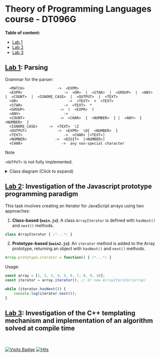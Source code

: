 # Theory of Programming Languages course - DT096G

 **Table of content:**
 - [Lab 1](#item-one)
 - [Lab 2](#item-two)
 - [Lab 3](#item-three)

<a id="item-one"></a>
## [Lab 1](/L1_PARSING): Parsing

Grammar for the parser:
```
  <MATCH>               ->  <EXPR>
  <EXPR>                   ->  <OR>  |  <STAR>  |  <GROUP>  |  <ANY>  |  <COUNT>  |  <IGNORE_CASE>  |  <OUTPUT>  |  <TEXT>
  <OR>                       ->  <TEXT>  +  <TEXT>
  <STAR>                   ->  <TEXT>  *
  <GROUP>                ->  (  <EXPR>  )
  <ANY>                    ->  .
  <COUNT>                ->  <CHAR>  {  <NUMBER>  } |  <ANY>  {  <NUMBER>  }
  <IGNORE_CASE>     ->  <TEXT>  \I
  <OUTPUT>              ->  <EXPR>  \O{  <NUMBER>  }
  <TEXT>                   ->  <CHAR> [<TEXT>]
  <NUMBER>             ->  <DIGIT>  [<NUMBER>]
  <CHAR>                  ->  any non-special character                  
```

> [!NOTE]
> `<OUTPUT>` is not fully implemented.

<details>
  <summary>Class diagram (Click to expand)</summary>

```mermaid
classDiagram
op --> char_op
op --> text_op
op --> expr_op
op --> match_op
op --> group_op
op --> or_op
op --> star_op
op --> ignore_case_op
op --> count_op
op --> output_op
char_op --> any_op
op : bool eval(it first, it last)
op : void add(op child)
op : vector<op *> children
char_op : bool eval(it first, it last) override
char_op : character char
text_op : bool eval(it first, it last) override
expr_op : bool eval(it first, it last) override
match_op : bool eval(it first, it last) override
group_op : bool eval(it first, it last) override
group_op : void capture(it &first, it &last) override
or_op : bool eval(it first, it last) override
or_op : int last_evaluated_child
any_op : bool eval(it first, it last) override
star_op : bool eval(it first, it last) override
ignore_case_op : bool eval(it first, it last) override
ignore_case_op : void ignore_case_for_all(op *node)
count_op : bool eval(it first, it last) override
output_op : bool eval(it first, it last) override
output_op : int group_index
```
</details>

<a id="item-two"></a>
## [Lab 2](/L2_JS): Investigation of the Javascript prototype programming paradigm

This task involves creating an Iterator for JavaScript arrays using two approaches:

1. **Class-based (`main.js`)**: A class `ArrayIterator` is defined with `hasNext()` and `next()` methods.

```javascript
class ArrayIterator { /*...*/ }
```

2. **Prototype-based (`main2.js`)**: An `iterator` method is added to the Array prototype, returning an object with `hasNext()` and `next()` methods.

```javascript
Array.prototype.iterator = function() { /*...*/ }
```

Usage:

```javascript
const array = [1, 2, 3, 4, 5, 6, 7, 8, 9, 10];
const iterator = array.iterator(); // Or new ArrayIterator(array)

while (iterator.hasNext()) {
    console.log(iterator.next());
}
```

<a id="item-three"></a>
## [Lab 3](/L3_CPP): Investigation of the C++ templating mechanism and implementation of an algorithm solved at compile time


<br>

[![Visits Badge](https://badges.pufler.dev/visits/bl4ckswordsman/DT096G/)](https://github.com/bl4ckswordsman/DT096G/)
[![Hits](https://hits.seeyoufarm.com/api/count/incr/badge.svg?url=https%3A%2F%2Fgithub.com%2Fbl4ckswordsman%2FDT096G&count_bg=%2379C83D&title_bg=%23555555&icon=&icon_color=%23E7E7E7&title=Daily+hits&edge_flat=false)](https://hits.seeyoufarm.com/api/count/graph/dailyhits.svg?url=https://github.com/bl4ckswordsman/DT096G) <!-- 2024-02-14 -->

